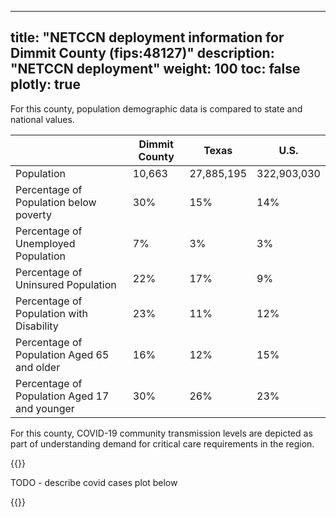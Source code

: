 
---
title: "NETCCN deployment information for Dimmit County (fips:48127)"
description: "NETCCN deployment"
weight: 100
toc: false
plotly: true
---

For this county, population demographic data is compared to state and national values.

| | Dimmit County | Texas | U.S. |
| ----------- | ----------- | ----------- | -------- |
| Population | 10,663 | 27,885,195 | 322,903,030 |
| Percentage of Population below poverty | 30% | 15% | 14% |
| Percentage of Unemployed Population | 7% | 3% | 3% |
| Percentage of Uninsured Population | 22% | 17% | 9% |
| Percentage of Population with Disability | 23% | 11% | 12% |
| Percentage of Population Aged 65 and older | 16% | 12% | 15% |
| Percentage of Population Aged 17 and younger | 30% | 26% | 23% |

  

For this county, COVID-19 community transmission levels are depicted as part of understanding demand for critical care requirements in the region.

{{<plotly json="netccn/48127/covid_transmission.plotly.json" height="400px">}}


TODO - describe covid cases plot below

  {{<plotly json="netccn/48127/covid_cases.plotly.json" height="400px">}}
